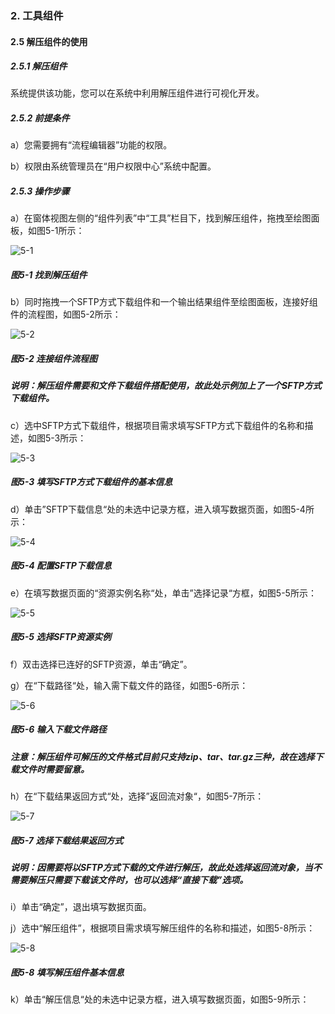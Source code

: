 ### 2. 工具组件

#### 2.5 解压组件的使用

##### 2.5.1 解压组件

系统提供该功能，您可以在系统中利用解压组件进行可视化开发。

##### 2.5.2 前提条件

a）您需要拥有“流程编辑器”功能的权限。

b）权限由系统管理员在“用户权限中心”系统中配置。

##### 2.5.3 操作步骤

a）在窗体视图左侧的“组件列表”中“工具”栏目下，找到解压组件，拖拽至绘图面板，如图5-1所示：

![5-1](https://www.feisuanyz.com/fsimage/zc-image/cz_22_1_3_01.png)

##### 图5-1 找到解压组件

b）同时拖拽一个SFTP方式下载组件和一个输出结果组件至绘图面板，连接好组件的流程图，如图5-2所示：

![5-2](https://www.feisuanyz.com/fsimage/zc-image/cz_22_1_3_02.png)

##### 图5-2 连接组件流程图

##### 说明：解压组件需要和文件下载组件搭配使用，故此处示例加上了一个SFTP方式下载组件。

c）选中SFTP方式下载组件，根据项目需求填写SFTP方式下载组件的名称和描述，如图5-3所示：

![5-3](https://www.feisuanyz.com/fsimage/zc-image/cz_22_1_3_03.png)

##### 图5-3 填写SFTP方式下载组件的基本信息

d）单击”SFTP下载信息“处的未选中记录方框，进入填写数据页面，如图5-4所示：

![5-4](https://www.feisuanyz.com/fsimage/zc-image/cz_22_1_3_04.png)

##### 图5-4 配置SFTP下载信息

e）在填写数据页面的“资源实例名称“处，单击”选择记录“方框，如图5-5所示：

![5-5](https://www.feisuanyz.com/fsimage/zc-image/cz_22_1_3_05.png)

##### 图5-5 选择SFTP资源实例

f）双击选择已连好的SFTP资源，单击“确定”。

g）在“下载路径“处，输入需下载文件的路径，如图5-6所示：

![5-6](https://www.feisuanyz.com/fsimage/zc-image/cz_22_1_3_06.png)

##### 图5-6 输入下载文件路径

##### 注意：解压组件可解压的文件格式目前只支持zip、tar、tar.gz三种，故在选择下载文件时需要留意。

h）在“下载结果返回方式“处，选择”返回流对象“，如图5-7所示：

![5-7](https://www.feisuanyz.com/fsimage/zc-image/cz_22_1_3_07.png)

##### 图5-7 选择下载结果返回方式

##### 说明：因需要将以SFTP方式下载的文件进行解压，故此处选择返回流对象，当不需要解压只需要下载该文件时，也可以选择“直接下载”选项。

i）单击“确定”，退出填写数据页面。

j）选中“解压组件”，根据项目需求填写解压组件的名称和描述，如图5-8所示：

![5-8](https://www.feisuanyz.com/fsimage/zc-image/cz_22_1_3_08.png)

##### 图5-8 填写解压组件基本信息

k）单击“解压信息“处的未选中记录方框，进入填写数据页面，如图5-9所示：
